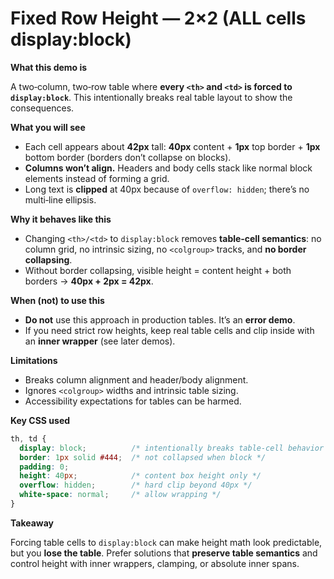 # Fixed Row Height — 2×2 (ALL cells display\:block)

**What this demo is**

A two‑column, two‑row table where **every `<th>` and `<td>` is forced to `display:block`**. This intentionally breaks real table layout to show the consequences.

**What you will see**

* Each cell appears about **42px** tall: **40px** content + **1px** top border + **1px** bottom border (borders don’t collapse on blocks).
* **Columns won’t align.** Headers and body cells stack like normal block elements instead of forming a grid.
* Long text is **clipped** at 40px because of `overflow: hidden`; there’s no multi‑line ellipsis.

**Why it behaves like this**

* Changing `<th>/<td>` to `display:block` removes **table‑cell semantics**: no column grid, no intrinsic sizing, no `<colgroup>` tracks, and **no border collapsing**.
* Without border collapsing, visible height = content height + both borders → **40px + 2px = 42px**.

**When (not) to use this**

* **Do not** use this approach in production tables. It’s an **error demo**.
* If you need strict row heights, keep real table cells and clip inside with an **inner wrapper** (see later demos).

**Limitations**

* Breaks column alignment and header/body alignment.
* Ignores `<colgroup>` widths and intrinsic table sizing.
* Accessibility expectations for tables can be harmed.

**Key CSS used**

```css
th, td {
  display: block;          /* intentionally breaks table-cell behavior */
  border: 1px solid #444;  /* not collapsed when block */
  padding: 0;
  height: 40px;            /* content box height only */
  overflow: hidden;        /* hard clip beyond 40px */
  white-space: normal;     /* allow wrapping */
}
```

**Takeaway**

Forcing table cells to `display:block` can make height math look predictable, but you **lose the table**. Prefer solutions that **preserve table semantics** and control height with inner wrappers, clamping, or absolute inner spans.
